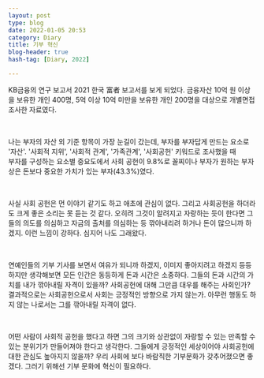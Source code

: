 ```yaml
---
layout: post
type: blog
date: 2022-01-05 20:53
category: Diary
title: 기부 혁신
blog-header: true
hash-tag: [Diary, 2022]

---
```


KB금융의 연구 보고서 2021 한국 富者 보고서를 보게 되었다.
금융자산 10억 원 이상을 보유한 개인 400명, 5억 이상 10억 미만을 보유한 개인 200명을 대상으로 개별면접 조사한 자료였다.

<br>

나는 부자의 자산 외 기준 항목이 가장 눈길이 갔는데, 
부자를 부자답게 만드는 요소로 '자산'. '사회적 지위', '사회적 관계', '가족관계', '사회공헌' 키워드로 조사했을 때  
부자를 구성하는 요소별 중요도에서 사회 공헌이 9.8%로 꼴찌이나 부자가 원하는 부자상은 돈보다 중요한 가치가 있는 부자(43.3%)였다.

<br>

사실 사회 공헌은 먼 이야기 같기도 하고 애초에 관심이 없다.
그리고 사회공헌을 하더라도 크게 좋은 소리는 못 듣는 것 같다.
오히려 그것이 알려지고 자랑하는 듯이 한다면 그들의 의도를 의심하고 자금의 출처를 의심하는 등 깎아내리려 하거나 돈이 많으니까 하겠지. 이런 느낌이 강하다.
심지어 나도 그래왔다.

<br>

연예인들의 기부 기사를 보면서 여유가 되니까 하겠지, 이미지 좋아지려고 하겠지 등등
하지만 생각해보면 모든 인간은 동등하게 돈과 시간은 소중하다.
그들의 돈과 시간의 가치를 내가 깎아내릴 자격이 있을까?
사회공헌에 대해 그만큼 대우를 해주는 사회인가?
결과적으로는 사회공헌으로서 사회는 긍정적인 방향으로 가지 않는가.
아무런 행동도 하지 않는 나로서는 그를 깎아내릴 자격이 없다.

<br>

어떤 사람이 사회적 공헌을 했다고 하면 그의 크기와 상관없이 자랑할 수 있는 만족할 수 있는 분위기가 만들어져야 한다고 생각한다.
그들에게 긍정적인 세상이어야 사회공헌에 대한 관심도 높아지지 않을까?
우리 사회에 보다 바람직한 기부문화가 갖추어졌으면 좋겠다.
그러기 위해선 기부 문화에 혁신이 필요하다.